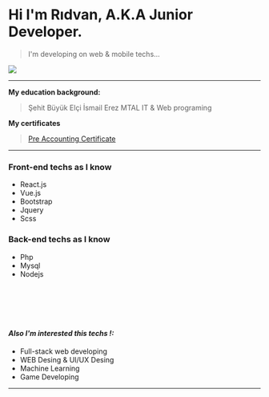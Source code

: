 # Hi I'm Rıdvan, A.K.A Junior Developer.
> I'm developing on web & mobile techs...
 
<kbd>![](gif1.gif)</kbd>  


<hr>


**My education background:**     
> Şehit Büyük Elçi İsmail Erez MTAL IT & Web programing



**My certificates**  
> [Pre Accounting Certificate](pre-accounting-certificate.pdf)

<hr>  

### Front-end techs as I know ###    

- React.js  
- Vue.js  
- Bootstrap  
- Jquery  
- Scss  


### Back-end techs as I know ###

- Php  
- Mysql  
- Nodejs  

<br>
<br>
<br>
<br>



#### *Also I'm interested this techs !:* #### 
- Full-stack web developing  
- WEB Desing & UI/UX Desing  
- Machine Learning  
- Game Developing  

<hr>  



